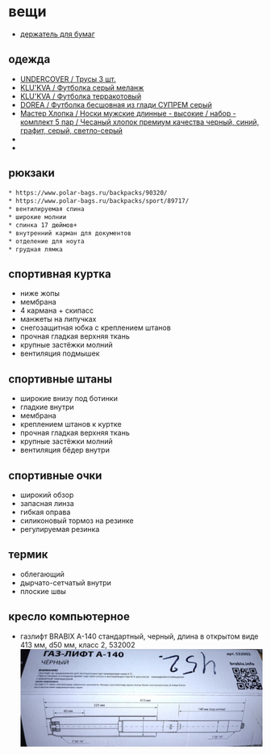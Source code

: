 # вещи

 * [держатель для бумаг](https://www.komus.ru/katalog/mebel/aksessuary-i-predmety-interera/podstavki-derzhateli-i-kronshtejny-/derzhateli-dlya-bumagi/derzhatel-dlya-bumag-a4-profioffice-hd-3la-na-strubtsine-seryj/p/57528/)

## одежда

 * [ UNDERCOVER / Трусы 3 шт.](https://www.wildberries.ru/catalog/13023035/detail.aspx?targetUrl=WL)
 * [ KLU'KVA / Футболка серый меланж](https://www.wildberries.ru/catalog/15223978/detail.aspx?targetUrl=WL)
 * [ KLU'KVA / Футболка терракотовый](https://www.wildberries.ru/catalog/15223987/detail.aspx?targetUrl=WL)
 * [ DOREA / Футболка бесшовная из глади СУПРЕМ серый](https://www.wildberries.ru/catalog/3111355/detail.aspx?targetUrl=WL)
 * [ Мастер Хлопка / Носки мужские длинные - высокие / набор - комплект 5 пар / Чесаный хлопок премиум качества черный, синий, графит, серый, светло-серый](https://www.wildberries.ru/catalog/15535269/detail.aspx?targetUrl=BP)
 * []()
 * []()

## рюкзаки
	* https://www.polar-bags.ru/backpacks/90320/
	* https://www.polar-bags.ru/backpacks/sport/89717/
	* вентилируемая спина
	* широкие молнии
	* спинка 17 дюймов+
	* внутренний карман для документов
	* отделение для ноута
	* грудная лямка
## спортивная куртка

 * ниже жопы
 * мембрана
 * 4 кармана + скипасс
 * манжеты на липучках
 * снегозащитная юбка с креплением штанов
 * прочная гладкая верхняя ткань
 * крупные застёжки молний
 * вентиляция подмышек

## спортивные штаны

 * широкие внизу под ботинки
 * гладкие внутри
 * мембрана
 * креплением штанов к куртке
 * прочная гладкая верхняя ткань
 * крупные застёжки молний
 * вентиляция бёдер внутри

## спортивные очки

 * широкий обзор
 * запасная линза
 * гибкая оправа
 * силиконовый тормоз на резинке
 * регулируемая резинка

## термик

 * облегающий
 * дырчато-сетчатый внутри
 * плоские швы

## кресло компьютерное

 * газлифт BRABIX A-140 стандартный, черный, длина в открытом виде 413 мм, d50 мм, класс 2, 532002
	![](./газлифт_brabix_140.jpg)

